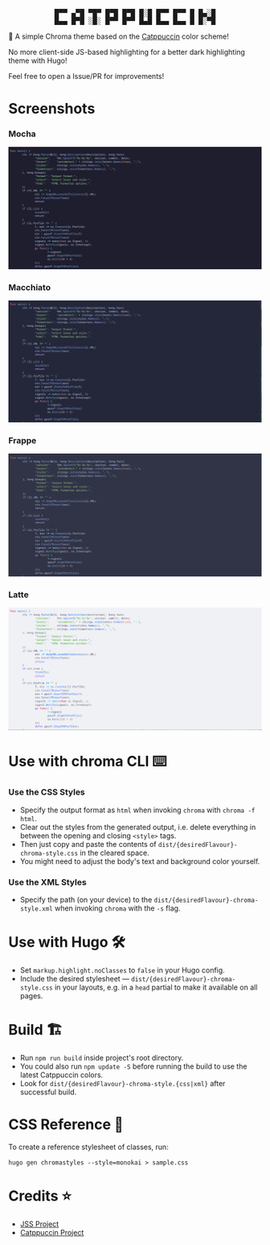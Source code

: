 <pre align="center">
█▀▀ ▄▀█ ▀█▀ █▀█ █▀█ █░█ █▀▀ █▀▀ █ █▄░█
█▄▄ █▀█ ░█░ █▀▀ █▀▀ █▄█ █▄▄ █▄▄ █ █░▀█
</pre>

🌙 A simple Chroma theme based on the [Catppuccin](https://github.com/catppuccin/) color scheme!

No more client-side JS-based highlighting for a better dark highlighting theme with Hugo!

Feel free to open a Issue/PR for improvements!

# Screenshots
### Mocha
![](assets/mocha.png)

### Macchiato
![](assets/macchiato.png)

### Frappe
![](assets/frappe.png)

### Latte
![](assets/latte.png)

# Use with chroma CLI ⌨️

### Use the CSS Styles
- Specify the output format as `html` when invoking `chroma` with `chroma -f html`.
- Clear out the styles from the generated output, i.e. delete everything in between the opening and closing `<style>` tags.
- Then just copy and paste the contents of `dist/{desiredFlavour}-chroma-style.css` in the cleared space.
- You might need to adjust the body's text and background color yourself.

### Use the XML Styles
- Specify the path (on your device) to the `dist/{desiredFlavour}-chroma-style.xml` when invoking `chroma` with the `-s` flag.

# Use with Hugo 🛠️
- Set `markup.highlight.noClasses` to `false` in your Hugo config.
- Include the desired stylesheet — `dist/{desiredFlavour}-chroma-style.css` in your layouts, e.g. in a `head` partial to make it available on all pages.

# Build 🏗️
- Run `npm run build` inside project's root directory.
- You could also run `npm update -S` before running the build to use the latest Catppuccin colors.
- Look for `dist/{desiredFlavour}-chroma-style.{css|xml}` after successful build.

# CSS Reference 📙
To create a reference stylesheet of classes, run:
```
hugo gen chromastyles --style=monokai > sample.css
```

# Credits ⭐
- [JSS Project](https://github.com/cssinjs/jss)
- [Catppuccin Project](https://github.com/catppuccin/)